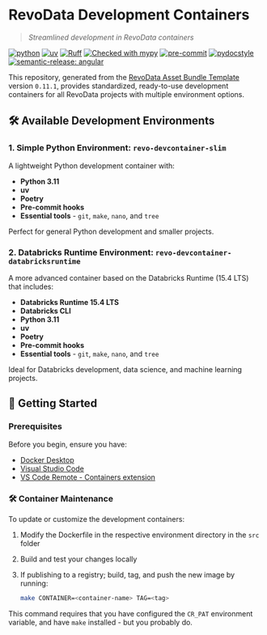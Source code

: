 # RevoData Development Containers

> *Streamlined development in RevoData containers*

[![python](https://img.shields.io/badge/python-3.11-g)](https://www.python.org)
[![uv](https://img.shields.io/endpoint?url=https://raw.githubusercontent.com/astral-sh/uv/main/assets/badge/v0.json)](https://github.com/astral-sh/uv)
[![Ruff](https://img.shields.io/endpoint?url=https://raw.githubusercontent.com/astral-sh/ruff/main/assets/badge/v2.json)](https://github.com/astral-sh/ruff)
[![Checked with mypy](http://www.mypy-lang.org/static/mypy_badge.svg)](http://mypy-lang.org/)
[![pre-commit](https://img.shields.io/badge/pre--commit-enabled-brightgreen?logo=pre-commit&logoColor=white)](https://github.com/pre-commit/pre-commit)
[![pydocstyle](https://img.shields.io/badge/pydocstyle-enabled-AD4CD3)](http://www.pydocstyle.org/en/stable/)
[![semantic-release: angular](https://img.shields.io/badge/semantic--release-angular-e10079?logo=semantic-release)](https://github.com/semantic-release/semantic-release)

This repository, generated from the [RevoData Asset Bundle Template](https://github.com/revodatanl/revo-asset-bundle-templates) version `0.11.1`, provides standardized, ready-to-use development containers for all RevoData projects with multiple environment options.

## 🛠️ Available Development Environments

### 1. Simple Python Environment: `revo-devcontainer-slim`

A lightweight Python development container with:

- **Python 3.11**
- **uv**
- **Poetry**
- **Pre-commit hooks**
- **Essential tools** - `git`, `make`, `nano`, and `tree`

Perfect for general Python development and smaller projects.

### 2. Databricks Runtime Environment: `revo-devcontainer-databricksruntime`

A more advanced container based on the Databricks Runtime (15.4 LTS) that includes:

- **Databricks Runtime 15.4 LTS**
- **Databricks CLI**
- **Python 3.11**
- **uv**
- **Poetry**
- **Pre-commit hooks**
- **Essential tools** - `git`, `make`, `nano`, and `tree`

Ideal for Databricks development, data science, and machine learning projects.

## 🚀 Getting Started

### Prerequisites

Before you begin, ensure you have:

- [Docker Desktop](https://www.docker.com/products/docker-desktop)
- [Visual Studio Code](https://code.visualstudio.com/)
- [VS Code Remote - Containers extension](https://marketplace.visualstudio.com/items?itemName=ms-vscode-remote.remote-containers)

### 🛠️ Container Maintenance

To update or customize the development containers:

1. Modify the Dockerfile in the respective environment directory in the `src` folder
2. Build and test your changes locally
3. If publishing to a registry; build, tag, and push the new image by running:

   ```bash
   make CONTAINER=<container-name> TAG=<tag>
   ```

This command requires that you have configured the `CR_PAT` environment variable, and have `make` installed - but you probably do.

